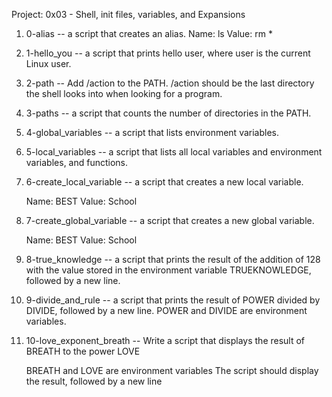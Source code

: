Project: 0x03 - Shell, init files, variables, and Expansions
 1. 0-alias -- a script that creates an alias.
    Name: ls
    Value: rm *

 2. 1-hello_you -- a script that prints hello user, where user is the current Linux user.

 3. 2-path -- Add /action to the PATH. /action should be the last directory the shell looks into when looking for a program.

 4. 3-paths -- a script that counts the number of directories in the PATH.

 5. 4-global_variables -- a script that lists environment variables.

 6. 5-local_variables -- a script that lists all local variables and environment variables, and functions.

 7. 6-create_local_variable -- a script that creates a new local variable.

    Name: BEST
    Value: School
 
 8. 7-create_global_variable -- a script that creates a new global variable.

    Name: BEST
    Value: School

 9. 8-true_knowledge -- a script that prints the result of the addition of 128 with the value stored in the environment variable TRUEKNOWLEDGE, followed by a new line.

10. 9-divide_and_rule -- a script that prints the result of POWER divided by DIVIDE, followed by a new line. POWER and DIVIDE are environment variables.

11. 10-love_exponent_breath -- Write a script that displays the result of BREATH to the power LOVE

    BREATH and LOVE are environment variables
    The script should display the result, followed by a new line